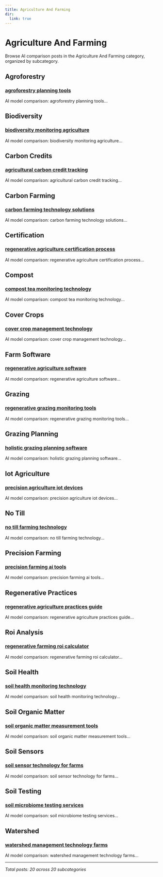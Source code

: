 ```yaml
---
title: Agriculture And Farming
dir:
  link: true
---
```


# Agriculture And Farming

Browse AI comparison posts in the Agriculture And Farming category, organized by subcategory.

## Agroforestry

### [agroforestry planning tools](agroforestry/deepseek-vs-gemini-vs-grok-agroforestry-4190.md)

AI model comparison: agroforestry planning tools...

## Biodiversity

### [biodiversity monitoring agriculture](biodiversity/chatgpt-vs-deepseek-vs-mistral-biodiversity-3672.md)

AI model comparison: biodiversity monitoring agriculture...

## Carbon Credits

### [agricultural carbon credit tracking](carbon-credits/deepseek-vs-grok-vs-mistral-carbon-credits-3014.md)

AI model comparison: agricultural carbon credit tracking...

## Carbon Farming

### [carbon farming technology solutions](carbon-farming/deepseek-vs-gemini-vs-mistral-carbon-farming-3105.md)

AI model comparison: carbon farming technology solutions...

## Certification

### [regenerative agriculture certification process](certification/chatgpt-vs-deepseek-vs-mistral-certification-6662.md)

AI model comparison: regenerative agriculture certification process...

## Compost

### [compost tea monitoring technology](compost/chatgpt-vs-grok-vs-mistral-compost-9616.md)

AI model comparison: compost tea monitoring technology...

## Cover Crops

### [cover crop management technology](cover-crops/chatgpt-vs-gemini-vs-grok-cover-crops-8121.md)

AI model comparison: cover crop management technology...

## Farm Software

### [regenerative agriculture software](farm-software/chatgpt-vs-grok-vs-mistral-farm-software-9680.md)

AI model comparison: regenerative agriculture software...

## Grazing

### [regenerative grazing monitoring tools](grazing/chatgpt-vs-claude-vs-mistral-grazing-5965.md)

AI model comparison: regenerative grazing monitoring tools...

## Grazing Planning

### [holistic grazing planning software](grazing-planning/deepseek-vs-gemini-vs-grok-grazing-planning-7233.md)

AI model comparison: holistic grazing planning software...

## Iot Agriculture

### [precision agriculture iot devices](iot-agriculture/deepseek-vs-grok-vs-mistral-iot-agriculture-7527.md)

AI model comparison: precision agriculture iot devices...

## No Till

### [no till farming technology](no-till/chatgpt-vs-deepseek-vs-mistral-no-till-4536.md)

AI model comparison: no till farming technology...

## Precision Farming

### [precision farming ai tools](precision-farming/chatgpt-vs-deepseek-vs-gemini-precision-farming-6215.md)

AI model comparison: precision farming ai tools...

## Regenerative Practices

### [regenerative agriculture practices guide](regenerative-practices/claude-vs-deepseek-vs-gemini-regenerative-practices-4631.md)

AI model comparison: regenerative agriculture practices guide...

## Roi Analysis

### [regenerative farming roi calculator](roi-analysis/chatgpt-vs-grok-vs-mistral-roi-analysis-6652.md)

AI model comparison: regenerative farming roi calculator...

## Soil Health

### [soil health monitoring technology](soil-health/deepseek-vs-grok-vs-mistral-soil-health-6653.md)

AI model comparison: soil health monitoring technology...

## Soil Organic Matter

### [soil organic matter measurement tools](soil-organic-matter/chatgpt-vs-grok-vs-mistral-soil-organic-matter-8873.md)

AI model comparison: soil organic matter measurement tools...

## Soil Sensors

### [soil sensor technology for farms](soil-sensors/claude-vs-gemini-vs-mistral-soil-sensors-9566.md)

AI model comparison: soil sensor technology for farms...

## Soil Testing

### [soil microbiome testing services](soil-testing/chatgpt-vs-gemini-vs-mistral-soil-testing-9978.md)

AI model comparison: soil microbiome testing services...

## Watershed

### [watershed management technology farms](watershed/deepseek-vs-gemini-vs-mistral-watershed-4825.md)

AI model comparison: watershed management technology farms...

---

*Total posts: 20 across 20 subcategories*
